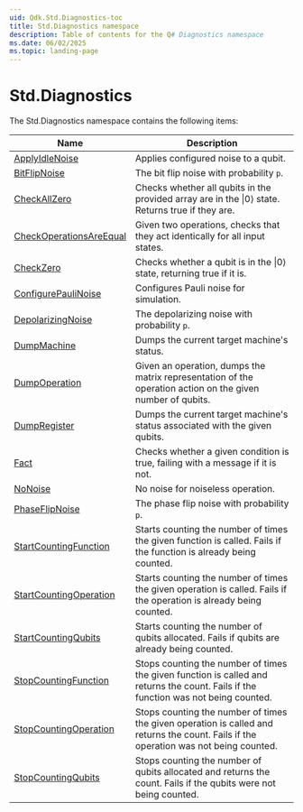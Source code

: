 ```yaml
---
uid: Qdk.Std.Diagnostics-toc
title: Std.Diagnostics namespace
description: Table of contents for the Q# Diagnostics namespace
ms.date: 06/02/2025
ms.topic: landing-page
---
```


# Std.Diagnostics

The Std.Diagnostics namespace contains the following items:

| Name | Description |
|------|-------------|
| [ApplyIdleNoise](xref:Qdk.Std.Diagnostics.ApplyIdleNoise) | Applies configured noise to a qubit. |
| [BitFlipNoise](xref:Qdk.Std.Diagnostics.BitFlipNoise) | The bit flip noise with probability `p`. |
| [CheckAllZero](xref:Qdk.Std.Diagnostics.CheckAllZero) | Checks whether all qubits in the provided array are in the \|0⟩ state. Returns true if they are. |
| [CheckOperationsAreEqual](xref:Qdk.Std.Diagnostics.CheckOperationsAreEqual) | Given two operations, checks that they act identically for all input states. |
| [CheckZero](xref:Qdk.Std.Diagnostics.CheckZero) | Checks whether a qubit is in the \|0⟩ state, returning true if it is. |
| [ConfigurePauliNoise](xref:Qdk.Std.Diagnostics.ConfigurePauliNoise) | Configures Pauli noise for simulation. |
| [DepolarizingNoise](xref:Qdk.Std.Diagnostics.DepolarizingNoise) | The depolarizing noise with probability `p`. |
| [DumpMachine](xref:Qdk.Std.Diagnostics.DumpMachine) | Dumps the current target machine's status. |
| [DumpOperation](xref:Qdk.Std.Diagnostics.DumpOperation) | Given an operation, dumps the matrix representation of the operation action on the given number of qubits. |
| [DumpRegister](xref:Qdk.Std.Diagnostics.DumpRegister) | Dumps the current target machine's status associated with the given qubits. |
| [Fact](xref:Qdk.Std.Diagnostics.Fact) | Checks whether a given condition is true, failing with a message if it is not. |
| [NoNoise](xref:Qdk.Std.Diagnostics.NoNoise) | No noise for noiseless operation. |
| [PhaseFlipNoise](xref:Qdk.Std.Diagnostics.PhaseFlipNoise) | The phase flip noise with probability `p`. |
| [StartCountingFunction](xref:Qdk.Std.Diagnostics.StartCountingFunction) | Starts counting the number of times the given function is called. Fails if the function is already being counted. |
| [StartCountingOperation](xref:Qdk.Std.Diagnostics.StartCountingOperation) | Starts counting the number of times the given operation is called. Fails if the operation is already being counted. |
| [StartCountingQubits](xref:Qdk.Std.Diagnostics.StartCountingQubits) | Starts counting the number of qubits allocated. Fails if qubits are already being counted. |
| [StopCountingFunction](xref:Qdk.Std.Diagnostics.StopCountingFunction) | Stops counting the number of times the given function is called and returns the count. Fails if the function was not being counted. |
| [StopCountingOperation](xref:Qdk.Std.Diagnostics.StopCountingOperation) | Stops counting the number of times the given operation is called and returns the count. Fails if the operation was not being counted. |
| [StopCountingQubits](xref:Qdk.Std.Diagnostics.StopCountingQubits) | Stops counting the number of qubits allocated and returns the count. Fails if the qubits were not being counted. |
